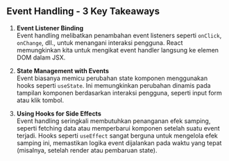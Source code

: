 ## Event Handling - 3 Key Takeaways

1. **Event Listener Binding**  
   Event handling melibatkan penambahan event listeners seperti `onClick`, `onChange`, dll., untuk menangani interaksi pengguna. React memungkinkan kita untuk mengikat event handler langsung ke elemen DOM dalam JSX.

2. **State Management with Events**  
   Event biasanya memicu perubahan state komponen menggunakan hooks seperti `useState`. Ini memungkinkan perubahan dinamis pada tampilan komponen berdasarkan interaksi pengguna, seperti input form atau klik tombol.

3. **Using Hooks for Side Effects**  
   Event handling seringkali membutuhkan penanganan efek samping, seperti fetching data atau memperbarui komponen setelah suatu event terjadi. Hooks seperti `useEffect` sangat berguna untuk mengelola efek samping ini, memastikan logika event dijalankan pada waktu yang tepat (misalnya, setelah render atau pembaruan state).
